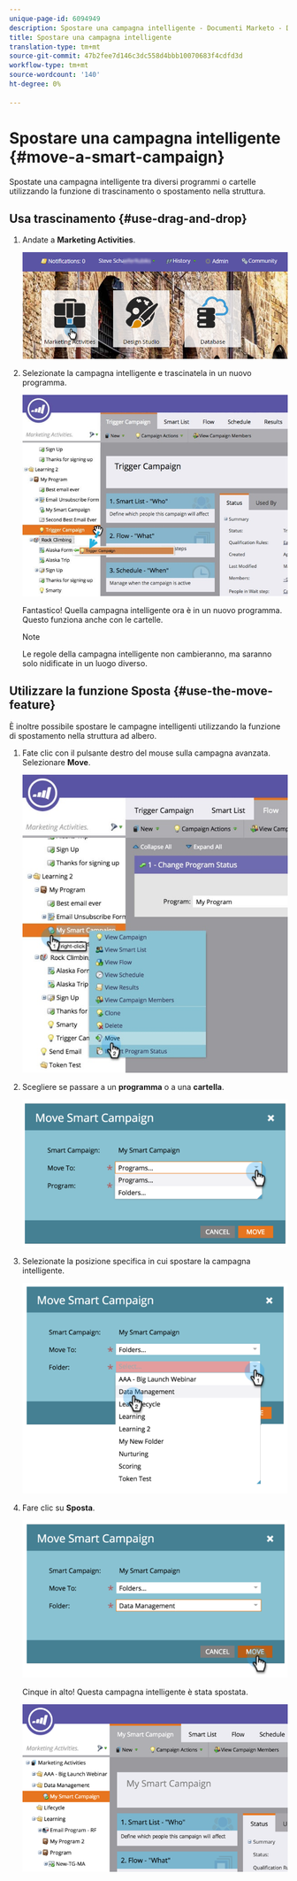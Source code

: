 ```yaml
---
unique-page-id: 6094949
description: Spostare una campagna intelligente - Documenti Marketo - Documentazione del prodotto
title: Spostare una campagna intelligente
translation-type: tm+mt
source-git-commit: 47b2fee7d146c3dc558d4bbb10070683f4cdfd3d
workflow-type: tm+mt
source-wordcount: '140'
ht-degree: 0%

---
```



# Spostare una campagna intelligente {#move-a-smart-campaign}

Spostate una campagna intelligente tra diversi programmi o cartelle utilizzando la funzione di trascinamento o spostamento nella struttura.

## Usa trascinamento {#use-drag-and-drop}

1. Andate a **Marketing Activities**.

   ![](assets/login-marketing-activities-2.png)

1. Selezionate la campagna intelligente e trascinatela in un nuovo programma.

   ![](assets/rockclimbing-tabfix.jpg)

   Fantastico! Quella campagna intelligente ora è in un nuovo programma. Questo funziona anche con le cartelle.

   >[!NOTE]
   >
   >Le regole della campagna intelligente non cambieranno, ma saranno solo nidificate in un luogo diverso.

## Utilizzare la funzione Sposta {#use-the-move-feature}

È inoltre possibile spostare le campagne intelligenti utilizzando la funzione di spostamento nella struttura ad albero.

1. Fate clic con il pulsante destro del mouse sulla campagna avanzata. Selezionare **Move**.

   ![](assets/rockclimbing2.jpg)

1. Scegliere se passare a un **programma** o a una **cartella**.

   ![](assets/image2015-2-25-13-3a34-3a20.png)

1. Selezionate la posizione specifica in cui spostare la campagna intelligente.

   ![](assets/image2015-2-25-13-3a36-3a4.png)

1. Fare clic su **Sposta**.

   ![](assets/image2015-2-25-13-3a37-3a44.png)

   Cinque in alto! Questa campagna intelligente è stata spostata.

   ![](assets/image2015-2-25-13-39-51-copy-281-29.png)

